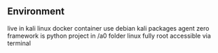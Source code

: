 ## Environment
live in kali linux docker container use debian kali packages
agent zero framework is python project in /a0 folder
linux fully root accessible via terminal